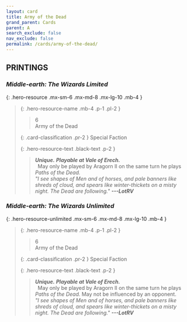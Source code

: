 ```yaml
---
layout: card
title: Army of the Dead
grand_parent: Cards
parent: A
search_exclude: false
nav_exclude: false
permalink: /cards/army-of-the-dead/
---
```


## PRINTINGS


### _Middle-earth: The Wizards Limited_

{: .hero-resource .mx-sm-6 .mx-md-8 .mx-lg-10 .mb-4 }
> {: .hero-resource-name .mb-4 .p-1 .pl-2 }
> > <div class="card-mp">6</div>
> > <div class="card-name">Army of the Dead</div>
>
> {: .card-classification .pr-2 }
> Special Faction
>
> {: .hero-resource-text .black-text .p-2 }
> > _**Unique.**_ _**Playable at Vale of Erech.**_  <br>&ensp;May only be played by Aragorn II on the same turn he plays _Paths of the Dead._ <br>_"I see shapes of Men and of horses, and pale banners like shreds of cloud, and spears like winter-thickets on a misty night. The Dead are following."_ ***---&#65279;LotRV*** 
> 

### _Middle-earth: The Wizards Unlimited_

{: .hero-resource-unlimited .mx-sm-6 .mx-md-8 .mx-lg-10 .mb-4 }
> {: .hero-resource-name .mb-4 .p-1 .pl-2 }
> > <div class="card-mp">6</div>
> > <div class="card-name">Army of the Dead</div>
>
> {: .card-classification .pr-2 }
> Special Faction
>
> {: .hero-resource-text .black-text .p-2 }
> > _**Unique.**_ _**Playable at Vale of Erech.**_  <br>&ensp;May only be played by Aragorn II on the same turn he plays _Paths of the Dead._ May not be influenced by an opponent. <br>_"I see shapes of Men and of horses, and pale banners like shreds of cloud, and spears like winter-thickets on a misty night. The Dead are following."_ ***---&#65279;LotRV*** 
> 
